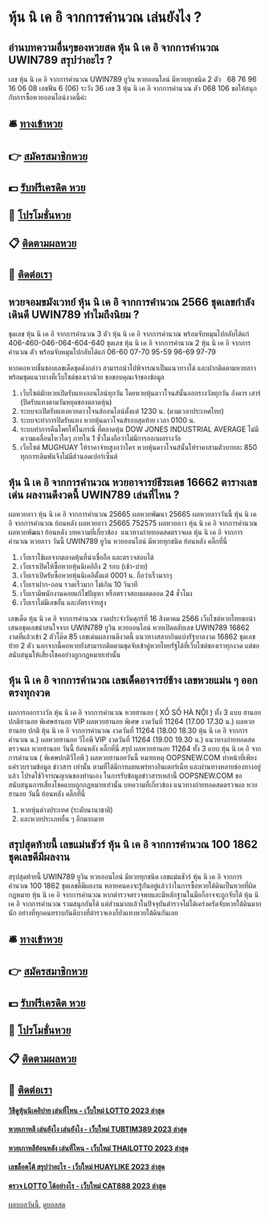 # หุ้น นิ เค อิ จากการคำนวณ เล่นยังไง ?
## อ่านบทความอื่นๆของหวยสด หุ้น นิ เค อิ จากการคำนวณ UWIN789 สรุปว่าอะไร ?
เลข หุ้น นิ เค อิ จากการคำนวณ UWIN789 ยูวิน หวยออนไลน์ มีหวยทุกชนิด 2 ตัว   68 76 96 16 06 08
เลขฟัน 6 (06)
ระวัง 36
เลข 3 หุ้น นิ เค อิ จากการคำนวณ ตัว 068 106
ขอให้สนุกกับการซื้อหวยออนไลน์งวดนี้ค่ะ

## 🛎 [ทางเข้าหวย](https://bit.ly/3BG5bNw)
## 👉 [สมัครสมาชิกหวย](https://bit.ly/3BG5bNw)
## 💵 [รับฟรีเครดิต หวย](https://bit.ly/3C3mvgS)
## 👑 [โปรโมชั่นหวย](https://bit.ly/3C3mvgS)
## 📋 [ติดตามผลหวย](https://bit.ly/3C3mvgS)
## 📱 [ติดต่อเรา](https://bit.ly/3C3mvgS)

## หวยจอมขมังเวทย์ หุ้น นิ เค อิ จากการคำนวณ 2566 ชุดเลขกำลังเดินดี UWIN789 ทำไมถึงนิยม ?
ชุดเลข หุ้น นิ เค อิ จากการคำนวณ 3 ตัว หุ้น นิ เค อิ จากการคำนวณ พร้อมจับหมุนไปกลับได้แก่
406-460-046-064-604-640
ชุดเลข หุ้น นิ เค อิ จากการคำนวณ 2 หุ้น นิ เค อิ จากการคำนวณ ตัว พร้อมจับหมุนไปกลับได้แก่
06-60
07-70
95-59
96-69
97-79

หากคอหวยชื่นชอบเลขเด็ดชุดดังกล่าว สามารถนำไปพิจารณาเป็นแนวทางได้ และฝากติดตามหวยลาว พร้อมชุดแนวทางที่เว็บไซต์ของเราด้วย
ขอขอบคุณเจ้าของข้อมูล
1. เว็บไซต์มักหวยเปิดรับแทงออนไลน์ทุกวัน โดยหวยหุ้นดาวโจนส์นั้นออกรางวัลทุกวัน อังคาร เสาร์ (ปิดรับแทงตามวันหยุดของตลาดหุ้น)
2. ระบบจะเปิดรับแทงหวยดาวโจนส์ออนไลน์ตั้งแต่ 1230 น. (ตามเวลาประเทศไทย)
3. ระบบจะทำการปิดรับแทง หวยหุ้นดาวโจนส์รอบสุดท้าย เวลา 0100 น.
4. ระบบทำการคืนโพยให้ในกรณี ที่ตลาดหุ้น DOW JONES INDUSTRIAL AVERAGE ไม่มีความเคลื่อนไหวใดๆ ภายใน 1 ชั่วโมงถือว่าไม่มีการออกผลรางวัล
5. เว็บไซต์ MUGHUAY ให้ราคาจ่ายสูงกว่าใคร หวยหุ้นดาวโจนส์นั้นให้ราคาสามตัวบาทละ 850 ทุกการเดิมพันจึงไม่มีส่วนลดเปอร์เซ็นต์

## หุ้น นิ เค อิ จากการคำนวณ หวยอาจารย์ธีระเดช 16662 ตารางเลขเด่น ผลงานดีงวดนี้ UWIN789 เล่นที่ไหน ?
ผลหวยลาว หุ้น นิ เค อิ จากการคำนวณ 25665 ผลหวยพัฒนา 25665 ผลหวยลาววันนี้ หุ้น นิ เค อิ จากการคำนวณ ย้อนหลัง
ผลหวยลาว 25665 752575
 ผลหวยลาว หุ้น นิ เค อิ จากการคำนวณ ผลหวยพัฒนา ย้อนหลัง 
บทความที่เกี่ยวข้อง
 แนวทางถ่ายทอดสดตรวจผล หุ้น นิ เค อิ จากการคำนวณ หวยลาว วันนี้ UWIN789 ยูวิน หวยออนไลน์ มีหวยทุกชนิด ย้อนหลัง คลิ๊กที่นี่  
1. เว็บเราใช้ผลจากตลาดหุ้นที่น่าเชื่อถือ และตรวจสอบได้
2. เว็บเราเปิดให้ซื้อหวยหุ้นนิเคอิถึง 2 รอบ (เช้า-บ่าย)
3. เว็บเราเปิดรับซื้อหวยหุ้นนิเคอิตั้งแต่ 0001 น. ถือว่าเร็วมากๆ
4. เว็บเราฝาก-ถอน รวดเร็วมาก ไม่เกิน 10 วินาที
5. เว็บเรามีพนักงานคอยแก้ไขปัญหา หรือตรวจสอบผลตลอด 24 ชั่วโมง
6. เว็บเราไม่มีเลขอั้น และอัตราจ่ายสูง

เลขเด็ด หุ้น นิ เค อิ จากการคำนวณ งวดประจำวันศุกร์ที่ 16 สิงหาคม 2566 เว็บไซต์หวยไทยขอนำเสนอชุดเลขน่าสนใจจาก UWIN789 ยูวิน หวยออนไลน์ หวยเปิดตลับเลข UWIN789 16862 งวดที่แล้วเข้า 2 ตัวโต๊ด 85 เลขเด่นผลงานดีงวดนี้ แนวทางสลากกินแบ่งรัฐบาลงวด 16862 ชุดเลขท้าย 2 ตัว นอกจากนี้คอหวยยังสามารถติดตามชุดจับเข้าคู่หวยไทยรัฐได้ที่เว็บไซต์ของเราทุกงวด แต่ขอสนับสนุนให้เสี่ยงโชคอย่างถูกกฎหมายเท่านั้น

## หุ้น นิ เค อิ จากการคำนวณ เลขเด็ดอาจารย์ช้าง เลขหวยแม่น ๆ ออกตรงทุกงวด
ผลการออกรางวัล หุ้น นิ เค อิ จากการคำนวณ หวยฮานอย ( XỔ SỐ HÀ NỘI ) ทั้ง 3 แบบ ฮานอย ปกติฮานอย พิเศษฮานอย VIP
ผลหวยฮานอย พิเศษ งวดวันที่ 11264 (17.00 17.30 น.)
ผลหวยฮานอย ปกติ หุ้น นิ เค อิ จากการคำนวณ งวดวันที่ 11264 (18.00 18.30 หุ้น นิ เค อิ จากการคำนวณ น.)
ผลหวยฮานอย วีไอพี VIP งวดวันที่ 11264 (19.00 19.30 น.)
 แนวทางถ่ายทอดสดตรวจผล หวยฮานอย วันนี้ ย้อนหลัง คลิ๊กที่นี่ 
สรุป ผลหวยฮานอย 11264 ทั้ง 3 แบบ หุ้น นิ เค อิ จากการคำนวณ ( พิเศษปกติวีไอพี ) ผลหวยฮานอยวันนี้
หมายเหตุ OOPSNEW.COM ทำหน้าที่เพียงแค่รวบรวมข้อมูล ข่าวสาร เท่านั้น ตามที่ได้มีการเผยแพร่ทางอินเตอร์เน็ท และผ่านทางหลายช่องทางอยู่แล้ว โปรดใช้วิจารณญาณของท่านเอง ในการรับข้อมูลข่าวสารเหล่านี้ OOPSNEW.COM ขอสนับสนุนการเสี่ยงโชคแบบถูกกฎหมายเท่านั้น
บทความที่เกี่ยวข้อง
แนวทางถ่ายทอดสดตรวจผล หวยฮานอย วันนี้ ย้อนหลัง คลิ๊กที่นี่
1. หวยหุ้นต่างประเทศ (ระดับนานาชาติ)
2. และหวยประเภทอื่น ๆ อีกมากมาย

## สรุปสุดท้ายนี้ เลขแม่นชัวร์ หุ้น นิ เค อิ จากการคำนวณ 100 1862 ชุดเลขดีมีผลงาน
สรุปสุดท้ายนี้ UWIN789 ยูวิน หวยออนไลน์ มีหวยทุกชนิด เลขแม่นชัวร์ หุ้น นิ เค อิ จากการคำนวณ 100 1862 ชุดเลขดีมีผลงาน หลายคนคงจะรู้กันอยู่แล้วว่าในการซื้อหวยใต้ดินเป็นหวยที่ผิดกฎหมาย หุ้น นิ เค อิ จากการคำนวณ หากตำรวจตรวจพบและมีหลักฐานในมือก็อาจจะถูกจับได้ หุ้น นิ เค อิ จากการคำนวณ รวมสนุกกันได้ แต่ส่วนมากแล้วในปัจจุบันตำรวจไม่ได้เคร่งครัดจับหวยใต้ดินมากนัก อย่างที่ทุกคนทราบกันดีบางที่ตำรวจเองก็ยังแทงหวยใต้ดินกันเลย

## 🛎 [ทางเข้าหวย](https://bit.ly/3BG5bNw)
## 👉 [สมัครสมาชิกหวย](https://bit.ly/3BG5bNw)
## 💵 [รับฟรีเครดิต หวย](https://bit.ly/3C3mvgS)
## 👑 [โปรโมชั่นหวย](https://bit.ly/3C3mvgS)
## 📋 [ติดตามผลหวย](https://bit.ly/3C3mvgS)
## 📱 [ติดต่อเรา](https://bit.ly/3C3mvgS)

#### [วิธีดูหุ้นนิเคอิบ่าย เล่นที่ไหน - เว็บใหม่ LOTTO 2023 ล่าสุด](https://atom.io/themes/วิธีดูหุ้นนิเคอิบ่าย%20เล่นที่ไหน%20-%20เว็บใหม่%20lotto%202023%20ล่าสุด)
#### [หวยเกาหลี เล่นยังไง เล่นยังไง - เว็บใหม่ TUBTIM389 2023 ล่าสุด](https://atom.io/themes/หวยเกาหลี%20เล่นยังไง%20เล่นยังไง%20-%20เว็บใหม่%20tubtim389%202023%20ล่าสุด)
#### [หวยเกาหลีย้อนหลัง เล่นที่ไหน - เว็บใหม่ THAILOTTO 2023 ล่าสุด](https://atom.io/themes/หวยเกาหลีย้อนหลัง%20เล่นที่ไหน%20-%20เว็บใหม่%20thailotto%202023%20ล่าสุด)
#### [เลขล็อตโต้ สรุปว่าอะไร - เว็บใหม่ HUAYLIKE 2023 ล่าสุด](https://atom.io/themes/เลขล็อตโต้%20สรุปว่าอะไร%20-%20เว็บใหม่%20huaylike%202023%20ล่าสุด)
#### [ตรวจ LOTTO ได้อย่างไร - เว็บใหม่ CAT888 2023 ล่าสุด](https://atom.io/themes/ตรวจ%20lotto%20ได้อย่างไร%20-%20เว็บใหม่%20cat888%202023%20ล่าสุด)

[ผลบอลวันนี้](https://siamsport.tv "ผลบอลวันนี้"), [ดูบอลสด](https://siamsport.tv/ดูบอลสด "ดูบอลสด")